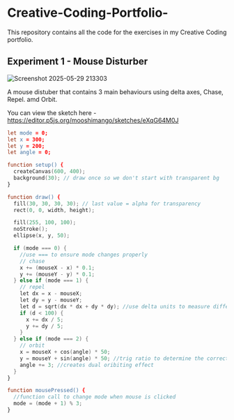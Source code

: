 # Creative-Coding-Portfolio-

This repository contains all the code for the exercises in my Creative Coding portfolio.

## Experiment  1 - Mouse Disturber 

![Screenshot 2025-05-29 213303](https://github.com/user-attachments/assets/0c71d4e2-3d71-4244-aa2d-2b3a79726322)

A mouse distuber that contains 3 main behaviours using delta axes, Chase, Repel. amd Orbit.

You can view the sketch here - https://editor.p5js.org/mooshimango/sketches/eXqG64M0J

``` l
let mode = 0;
let x = 300;
let y = 200;
let angle = 0;

function setup() {
  createCanvas(600, 400);
  background(30); // draw once so we don't start with transparent bg
}

function draw() {
  fill(30, 30, 30, 30); // last value = alpha for transparency
  rect(0, 0, width, height);

  fill(255, 100, 100);
  noStroke();
  ellipse(x, y, 50);

  if (mode === 0) {
    //use === to ensure mode changes properly
    // chase
    x += (mouseX - x) * 0.1;
    y += (mouseY - y) * 0.1;
  } else if (mode === 1) {
    // repel
    let dx = x - mouseX;
    let dy = y - mouseY;
    let d = sqrt(dx * dx + dy * dy); //use delta units to measure difference multiplying the square root
    if (d < 100) {
      x += dx / 5;
      y += dy / 5;
    }
  } else if (mode === 2) {
    // orbit
    x = mouseX + cos(angle) * 50;
    y = mouseY + sin(angle) * 50; //trig ratio to determine the correct angle
    angle += 3; //creates dual oribiting effect
  }
}

function mousePressed() {
  //function call to change mode when mouse is clicked
  mode = (mode + 1) % 3;
}
```

